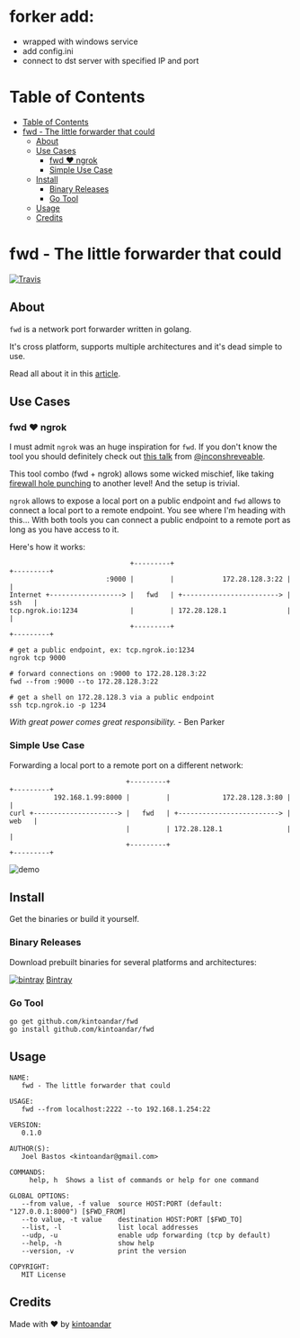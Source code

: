 # forker add:
  * wrapped with windows service  
  * add config.ini
  * connect to dst server with specified IP and port

Table of Contents
=================

  * [Table of Contents](#table-of-contents)
  * [fwd \- The little forwarder that could](#fwd---the-little-forwarder-that-could)
    * [About](#about)
    * [Use Cases](#use-cases)
      * [fwd ♥️ ngrok](#fwd-%EF%B8%8F-ngrok)
      * [Simple Use Case](#simple-use-case)
    * [Install](#install)
      * [Binary Releases](#binary-releases)
      * [Go Tool](#go-tool)
    * [Usage](#usage)
    * [Credits](#credits)

# fwd - The little forwarder that could
[![Travis](https://img.shields.io/travis/kintoandar/fwd.svg)](https://travis-ci.org/kintoandar/fwd)

## About
`fwd` is a network port forwarder written in golang.

It's cross platform, supports multiple architectures and it's dead simple to use.

Read all about it in this [article](https://blog.kintoandar.com/2016/08/fwd-the-little-forwarder-that-could.html).

## Use Cases
### fwd ♥️ ngrok
I must admit `ngrok` was an huge inspiration for `fwd`. If you don't know the tool you should definitely check out [this talk](https://www.youtube.com/watch?v=F_xNOVY96Ng) from [@inconshreveable](https://twitter.com/inconshreveable).

This tool combo (fwd + ngrok) allows some wicked mischief, like taking [firewall hole punching](https://en.wikipedia.org/wiki/Hole_punching_(networking)) to another level! And the setup is trivial.

`ngrok` allows to expose a local port on a public endpoint and `fwd` allows to connect a local port to a remote endpoint. You see where I'm heading with this... With both tools you can connect a public endpoint to a remote port as long as you have access to it.

Here's how it works:

```
                              +---------+                            +---------+
                        :9000 |         |            172.28.128.3:22 |         |
Internet +------------------> |   fwd   | +------------------------> |   ssh   |
tcp.ngrok.io:1234             |         | 172.28.128.1               |         |
                              +---------+                            +---------+
```

```
# get a public endpoint, ex: tcp.ngrok.io:1234
ngrok tcp 9000

# forward connections on :9000 to 172.28.128.3:22
fwd --from :9000 --to 172.28.128.3:22

# get a shell on 172.28.128.3 via a public endpoint
ssh tcp.ngrok.io -p 1234
```
_With great power comes great responsibility._ - Ben Parker

### Simple Use Case
Forwarding a local port to a remote port on a different network:

```
                             +---------+                             +---------+
           192.168.1.99:8000 |         |             172.28.128.3:80 |         |
curl +---------------------> |   fwd   | +-------------------------> |   web   |
                             |         | 172.28.128.1                |         |
                             +---------+                             +---------+
```

![demo](https://docs.google.com/uc?id=0B-SEc73VBiUwN0RheHVYQ3RlbW8)

## Install
Get the binaries or build it yourself.

### Binary Releases
Download prebuilt binaries for several platforms and architectures:

[![bintray](https://docs.google.com/uc?id=0B-SEc73VBiUwQ0NNLWRXdUN1M3c)](https://dl.bintray.com/kintoandar/fwd/) [Bintray](https://dl.bintray.com/kintoandar/fwd/)

### Go Tool
```
go get github.com/kintoandar/fwd
go install github.com/kintoandar/fwd
```

## Usage
```
NAME:
   fwd - The little forwarder that could

USAGE:
   fwd --from localhost:2222 --to 192.168.1.254:22

VERSION:
   0.1.0

AUTHOR(S):
   Joel Bastos <kintoandar@gmail.com>

COMMANDS:
     help, h  Shows a list of commands or help for one command

GLOBAL OPTIONS:
   --from value, -f value  source HOST:PORT (default: "127.0.0.1:8000") [$FWD_FROM]
   --to value, -t value    destination HOST:PORT [$FWD_TO]
   --list, -l              list local addresses
   --udp, -u               enable udp forwarding (tcp by default)
   --help, -h              show help
   --version, -v           print the version

COPYRIGHT:
   MIT License
```

## Credits
Made with ♥️ by [kintoandar](https://blog.kintoandar.com)
